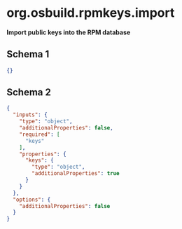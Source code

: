 
# org.osbuild.rpmkeys.import

**Import public keys into the RPM database**



## Schema 1

```json
{}
```

## Schema 2

```json
{
  "inputs": {
    "type": "object",
    "additionalProperties": false,
    "required": [
      "keys"
    ],
    "properties": {
      "keys": {
        "type": "object",
        "additionalProperties": true
      }
    }
  },
  "options": {
    "additionalProperties": false
  }
}
```

